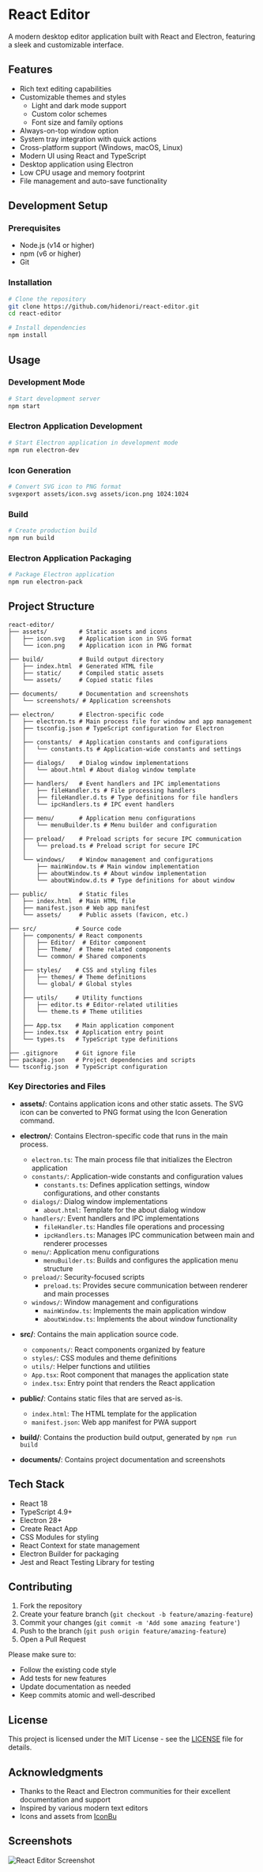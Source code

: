 # React Editor

A modern desktop editor application built with React and Electron, featuring a sleek and customizable interface.

## Features

- Rich text editing capabilities
- Customizable themes and styles
  - Light and dark mode support
  - Custom color schemes
  - Font size and family options
- Always-on-top window option
- System tray integration with quick actions
- Cross-platform support (Windows, macOS, Linux)
- Modern UI using React and TypeScript
- Desktop application using Electron
- Low CPU usage and memory footprint
- File management and auto-save functionality

## Development Setup

### Prerequisites

- Node.js (v14 or higher)
- npm (v6 or higher)
- Git

### Installation

```bash
# Clone the repository
git clone https://github.com/hidenori/react-editor.git
cd react-editor

# Install dependencies
npm install
```

## Usage

### Development Mode

```bash
# Start development server
npm start
```

### Electron Application Development

```bash
# Start Electron application in development mode
npm run electron-dev
```

### Icon Generation

```bash
# Convert SVG icon to PNG format
svgexport assets/icon.svg assets/icon.png 1024:1024
```

### Build

```bash
# Create production build
npm run build
```

### Electron Application Packaging

```bash
# Package Electron application
npm run electron-pack
```

## Project Structure

```
react-editor/
├── assets/         # Static assets and icons
│   ├── icon.svg    # Application icon in SVG format
│   └── icon.png    # Application icon in PNG format
│
├── build/          # Build output directory
│   ├── index.html  # Generated HTML file
│   ├── static/     # Compiled static assets
│   └── assets/     # Copied static files
│
├── documents/      # Documentation and screenshots
│   └── screenshots/ # Application screenshots
│
├── electron/       # Electron-specific code
│   ├── electron.ts # Main process file for window and app management
│   ├── tsconfig.json # TypeScript configuration for Electron
│   │
│   ├── constants/  # Application constants and configurations
│   │   └── constants.ts # Application-wide constants and settings
│   │
│   ├── dialogs/    # Dialog window implementations
│   │   └── about.html # About dialog window template
│   │
│   ├── handlers/   # Event handlers and IPC implementations
│   │   ├── fileHandler.ts # File processing handlers
│   │   ├── fileHandler.d.ts # Type definitions for file handlers
│   │   └── ipcHandlers.ts # IPC event handlers
│   │
│   ├── menu/       # Application menu configurations
│   │   └── menuBuilder.ts # Menu builder and configuration
│   │
│   ├── preload/    # Preload scripts for secure IPC communication
│   │   └── preload.ts # Preload script for secure IPC
│   │
│   └── windows/    # Window management and configurations
│       ├── mainWindow.ts # Main window implementation
│       ├── aboutWindow.ts # About window implementation
│       └── aboutWindow.d.ts # Type definitions for about window
│
├── public/         # Static files
│   ├── index.html  # Main HTML file
│   ├── manifest.json # Web app manifest
│   └── assets/     # Public assets (favicon, etc.)
│
├── src/           # Source code
│   ├── components/ # React components
│   │   ├── Editor/  # Editor component
│   │   ├── Theme/  # Theme related components
│   │   └── common/ # Shared components
│   │
│   ├── styles/    # CSS and styling files
│   │   ├── themes/ # Theme definitions
│   │   └── global/ # Global styles
│   │
│   ├── utils/     # Utility functions
│   │   ├── editor.ts # Editor-related utilities
│   │   └── theme.ts # Theme utilities
│   │
│   ├── App.tsx    # Main application component
│   ├── index.tsx  # Application entry point
│   └── types.ts   # TypeScript type definitions
│
├── .gitignore     # Git ignore file
├── package.json   # Project dependencies and scripts
└── tsconfig.json  # TypeScript configuration
```

### Key Directories and Files

- **assets/**: Contains application icons and other static assets. The SVG icon can be converted to PNG format using the Icon Generation command.

- **electron/**: Contains Electron-specific code that runs in the main process.
  - `electron.ts`: The main process file that initializes the Electron application
  - `constants/`: Application-wide constants and configuration values
    - `constants.ts`: Defines application settings, window configurations, and other constants
  - `dialogs/`: Dialog window implementations
    - `about.html`: Template for the about dialog window
  - `handlers/`: Event handlers and IPC implementations
    - `fileHandler.ts`: Handles file operations and processing
    - `ipcHandlers.ts`: Manages IPC communication between main and renderer processes
  - `menu/`: Application menu configurations
    - `menuBuilder.ts`: Builds and configures the application menu structure
  - `preload/`: Security-focused scripts
    - `preload.ts`: Provides secure communication between renderer and main processes
  - `windows/`: Window management and configurations
    - `mainWindow.ts`: Implements the main application window
    - `aboutWindow.ts`: Implements the about window functionality

- **src/**: Contains the main application source code.
  - `components/`: React components organized by feature
  - `styles/`: CSS modules and theme definitions
  - `utils/`: Helper functions and utilities
  - `App.tsx`: Root component that manages the application state
  - `index.tsx`: Entry point that renders the React application

- **public/**: Contains static files that are served as-is.
  - `index.html`: The HTML template for the application
  - `manifest.json`: Web app manifest for PWA support

- **build/**: Contains the production build output, generated by `npm run build`

- **documents/**: Contains project documentation and screenshots

## Tech Stack

- React 18
- TypeScript 4.9+
- Electron 28+
- Create React App
- CSS Modules for styling
- React Context for state management
- Electron Builder for packaging
- Jest and React Testing Library for testing

## Contributing

1. Fork the repository
2. Create your feature branch (`git checkout -b feature/amazing-feature`)
3. Commit your changes (`git commit -m 'Add some amazing feature'`)
4. Push to the branch (`git push origin feature/amazing-feature`)
5. Open a Pull Request

Please make sure to:
- Follow the existing code style
- Add tests for new features
- Update documentation as needed
- Keep commits atomic and well-described

## License

This project is licensed under the MIT License - see the [LICENSE](LICENSE) file for details.

## Acknowledgments

- Thanks to the React and Electron communities for their excellent documentation and support
- Inspired by various modern text editors
- Icons and assets from [IconBu](https://iconbu.com/)

## Screenshots

![React Editor Screenshot](./documents/2025-05-03_09-55-29.png)
